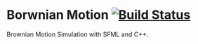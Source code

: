# Borwnian Motion [![Build Status](https://travis-ci.com/SamuelGallay/BrownianMotion.svg?branch=master)](https://travis-ci.com/SamuelGallay/BrownianMotion)

Brownian Motion Simulation with SFML and C++.